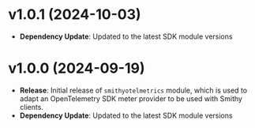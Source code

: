 # v1.0.1 (2024-10-03)

* **Dependency Update**: Updated to the latest SDK module versions

# v1.0.0 (2024-09-19)

* **Release**: Initial release of `smithyotelmetrics` module, which is used to adapt an OpenTelemetry SDK meter provider to be used with Smithy clients.
* **Dependency Update**: Updated to the latest SDK module versions

